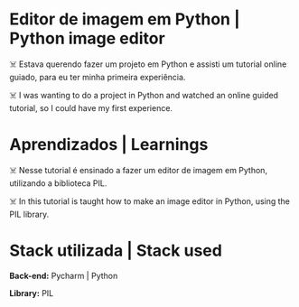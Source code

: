 # Editor de imagem em Python | Python image editor

☠️ Estava querendo fazer um projeto em Python e 
assisti um tutorial online guiado, para eu ter minha
primeira experiência.

☠️ I was wanting to do a project in Python and
watched an online guided tutorial, so I could have my
first experience.

# Aprendizados | Learnings

☠️ Nesse tutorial é ensinado a fazer um editor de imagem
em Python, utilizando a biblioteca PIL.

☠️ In this tutorial is taught how to make an image editor
in Python, using the PIL library.

# Stack utilizada | Stack used

**Back-end:** Pycharm | Python

**Library:** PIL
